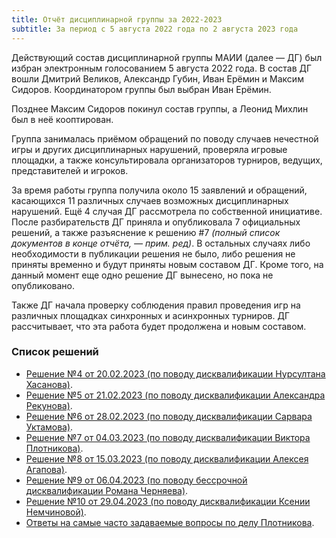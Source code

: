 ```yaml
---
title: Отчёт дисциплинарной группы за 2022-2023
subtitle: За период с 5 августа 2022 года по 2 августа 2023 года
---
```


Действующий состав дисциплинарной группы МАИИ (далее — ДГ) был избран электронным голосованием 5 августа 2022 года. В состав ДГ вошли Дмитрий Великов, Александр Губин, Иван Ерёмин и Максим Сидоров. Координатором группы был выбран Иван Ерёмин.

Позднее Максим Сидоров покинул состав группы, а Леонид Михлин был в неё кооптирован.

Группа занималась приёмом обращений по поводу случаев нечестной игры и других дисциплинарных нарушений, проверяла игровые площадки, а также консультировала организаторов турниров, ведущих, представителей и игроков.

За время работы группа получила около 15 заявлений и обращений, касающихся 11 различных случаев возможных дисциплинарных нарушений. Ещё 4 случая ДГ рассмотрела по собственной инициативе. После разбирательств ДГ приняла и опубликовала 7 официальных решений, а также разъяснение к решению #7 *(полный список документов в конце отчёта, — прим. ред)*. В остальных случаях либо необходимости в публикации решения не было, либо решения не приняты временно и будут приняты новым составом ДГ. Кроме того, на данный момент еще одно решение ДГ вынесено, но пока не опубликовано.

Также ДГ начала проверку соблюдения правил проведения игр на различных площадках синхронных и асинхронных турниров. ДГ рассчитывает, что эта работа будет продолжена и новым составом.

### Список решений
- [Решение №4 от 20.02.2023 (по поводу дисквалификации Нурсултана Хасанова)](https://www.maii.li/docs/2023-02-20-reshenie-dg-4-(po-povodu-diskvalifikacii-nursultana-hasanova)/).
- [Решение №5 от 21.02.2023 (по поводу дисквалификации Александра Рекунова)](https://www.maii.li/docs/2023-02-21-reshenie-dg-5-(po-povodu-diskvalifikacii-aleksandra-rekunova)/).
- [Решение №6 от 28.02.2023 (по поводу дисквалификации Сарвара Уктамова)](https://www.maii.li/docs/2023-02-28-reshenie-dg-6-(po-povodu-diskvalifikacii-sarvara-uktamova)/).
- [Решение №7 от 04.03.2023 (по поводу дисквалификации Виктора Плотникова)](https://www.maii.li/docs/2023-03-04-reshenie-dg-7-(po-povodu-diskvalifikacii-viktora-plotnikova)/).
- [Решение №8 от 15.03.2023 (по поводу дисквалификации Алексея Агапова)](https://www.maii.li/docs/2023-03-15-reshenie-dg-8-(po-povodu-diskvalifikacii-alekseya-agapova)/).
- [Решение №9 от 06.04.2023 (по поводу бессрочной дисквалификации Романа Черняева)](https://www.maii.li/docs/2023-04-06-reshenie-dg-9-(po-povodu-bessrochnoj-diskvalifikacii-romana-chernyaeva)/).
- [Решение №10 от 29.04.2023 (по поводу дисквалификации Ксении Немчиновой)](https://www.maii.li/docs/2023-04-29-reshenie-dg-10-(po-povodu-diskvalifikacii-ksenii-nemchinovoj)/).
- [Ответы на самые часто задаваемые вопросы по делу Плотникова](https://www.maii.li/p/faq-plotnikov).